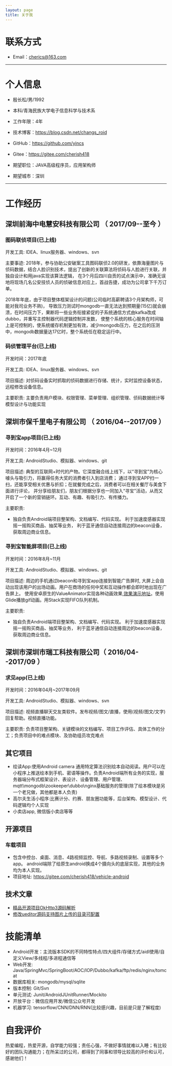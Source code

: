 ```yaml
---
layout: page
title: 关于我 
---
```


# 联系方式
- Email：cherics@163.com 

---

# 个人信息

 - 殷长松/男/1992 
 - 本科/青海民族大学电子信息科学与技术系 
 - 工作年限：4年
 - 技术博客：https://blog.csdn.net/changs_roid 
 - GitHub：https://github.com/yincs 
 - Gitee：https://gitee.com/cherish418 

 - 期望职位：JAVA高级程序员，应用架构师
 - 期望城市：深圳
---

# 工作经历

## 深圳前海中电慧安科技有限公司 （ 2017/09--至今  ）

### 图码联侦项目(已上线)

开发工具: IDEA、linux服务器、windows、svn

主要事迹: 2018年，参与协助公安破案工具图码联侦2.0的研发，依靠海量图片与侦码数据，结合人脸识别技术，提出了创新的关联算法将侦码与人脸进行关联，并独自设计和用java实现该算法逻辑，
在3个月后四川自贡的试点演示中，准确无误地将现场几名公安技侦人员的侦破信息对应上，首战告捷，成功为公司拿下千万订单。

2018年年底，由于项目整体框架设计的问题(公司临时高薪聘请3个月架构师，可能对我司业务不熟)，
导致压力测试时mongodb一直无法达到预期量(15亿)就会崩溃，在时间压力下，果断将一些业务衔接紧促的子系统通信方式由kafka改成dubbo，并重写主控制器代码逻辑控制并发数，
使整个系统的核心服务在时间轴上是可控制的，使系统缓存机制更加有效，减少mongodb压力，在之后的压测中，mongodb数据量达17亿时，整个系统任在稳定运行中。

### 码侦管理平台(已上线)

开发时间：2017年底

开发工具: IDEA、linux服务器、windows、svn

项目描述: 对侦码设备实时抓取的侦码数据进行存储、统计，实时监控设备状态，远程修改设备信息。

主要职责: 主要负责用户模块、权限管理、菜单管理、组织管理、侦码数据统计等模型设计与功能实现


## 深圳市保千里电子有限公司 （ 2016/04--2017/09  ）

### 寻到宝app项目(已上线)
开发时间：2016年4月~12月

开发工具: AndroidStudio、模拟器、windows、git

项目描述: 典型的互联网+时代的产物。它深度融合线上线下，以“寻到宝”为核心噱头与吸引力，将赢得任务大奖的消费者引入到店消费；
通过寻到宝APP扫一扫，还能享受相关优惠与折扣；在就餐完成之后，消费者可以在相关餐厅与美食下面进行评论，
并分享给朋友们，朋友们根据分享也一同加入“寻宝”活动，从而又开启了一个新的营销链环。互动、有趣、有吸引力、有传播力。

主要职责: 
 - 独自负责Android端项目整架构、文档编写、代码实现。 利于加速度感器实现摇一摇购买商品、抽奖等业务，
 利于蓝牙通信自动连接周边的beacon设备，获取周边商业信息。

### 寻到宝智能屏项目(已上线)

开发时间：2016年8月~11月

开发工具: AndroidStudio、模拟器、windows、git

项目描述: 周边的手机通过beacon和寻到宝app连接到智能广告屏时, 大屏上会自动出现该用户的出场动画。用户在商场的任何中奖和互动操作都会即时地出现在广告屏上。
使用安卓原生的ValueAnimator实现各种动画效果,[效果演示地址](https://github.com/yincs/AnimSimple)。使用Glide播放gif动画。用Stack实现FIFO队列机制。

主要职责: 
 - 独自负责Android端项目整架构、文档编写、代码实现。 利于加速度感器实现摇一摇购买商品、抽奖等业务，
 利于蓝牙通信自动连接周边的beacon设备，获取周边商业信息。
 
 
## 深圳市深圳市瑞工科技有限公司（ 2016/04--2017/09  ）
 
### 求见app(已上线)
 
 开发时间：2016年04月~2017年09月
 
 开发工具: AndroidStudio、模拟器、windows、svn
 
 项目描述: 视频直播聊天交友类软件。发布视频/图文/直播，使用(视频/图文/文字)回复帮助。视频直播功能。
 
 主要职责: 负责项目整架构、关键模块的文档编写、项目工作评估、具体工作的分工；负责项目中的难点模块、及协助组员攻克难点

## 其它项目

- 绘读App:使用Android camera 通用特定算法识别绘本自动阅读。用户可以在小程序上推送绘本到手机、密语等操作。负责Android端所有业务的实现，服务器端分布式框架设计、表设计、设备管理、用户管理、mqtt\mongodb\zookeeper\dubbo\nginx基础服务的管理(除了绘本模块是另一个老兄做，其他都是本人负责)
- 高尔夫生活小程序:比赛计分、约赛、朋友圈功能等，后台架构、模型设计、代码逻辑均个人实现
- 小卖店app, 微信版小卖店等等


## 开源项目
### 车载项目
- 包含中控台、桌面、消息、4路视频监控、导航、多路视频录制、设置等多个app。 android端除了给原生android换成4个摄向头的底层实现，其他的业务均为本人实现。
- 项目地址: https://gitee.com/cherish418/vehicle-android

## 技术文章
- [精品开源项目OkHttp3源码解析](https://blog.csdn.net/changs_roid/article/details/53064995)
- [修改ueditor源码支持图片上传的目录可配置](https://blog.csdn.net/changs_roid/article/details/53064995)

# 技能清单

- Android开发：主流版本SDK的不同特性特点/四大组件/存储方式/aidl使用/自定义View/多线程/多进程通信等
- Web开发: Java/SpringMvc/SpringBoot/AOC/IOP/Dubbo/kafka/ftp/redis/nginx/tomcat
- 数据库相关: mongodb/mysql/sqlite
- 版本控制: Git/Svn
- 单元测试: Junit/AndroidJUnitRunner/Mockito
- 开放平台：微信应用开发/微信公众号开发
- 机器学习: tensorflow/CNN/DNN/RNN(比较感兴趣，目前是只是了解程度)


# 自我评价
热爱编程，热爱开源，自学能力较强；责任心强，不做好事情就难以入睡；有比较好的团队沟通能力；在所呆过的公司，都得到了同事和领导比较高的评价和认可，感谢他们！